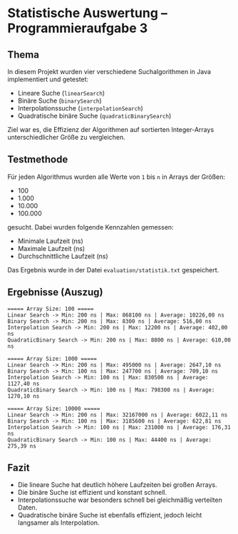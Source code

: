 # Statistische Auswertung – Programmieraufgabe 3

## Thema
In diesem Projekt wurden vier verschiedene Suchalgorithmen in Java implementiert und getestet:

- Lineare Suche (`linearSearch`)
- Binäre Suche (`binarySearch`)
- Interpolationssuche (`interpolationSearch`)
- Quadratische binäre Suche (`quadraticBinarySearch`)

Ziel war es, die Effizienz der Algorithmen auf sortierten Integer-Arrays unterschiedlicher Größe zu vergleichen.

## Testmethode
Für jeden Algorithmus wurden alle Werte von `1` bis `n` in Arrays der Größen:
- 100
- 1.000
- 10.000
- 100.000

gesucht. Dabei wurden folgende Kennzahlen gemessen:
- Minimale Laufzeit (ns)
- Maximale Laufzeit (ns)
- Durchschnittliche Laufzeit (ns)

Das Ergebnis wurde in der Datei `evaluation/statistik.txt` gespeichert.

## Ergebnisse (Auszug)

```
===== Array Size: 100 =====
Linear Search -> Min: 200 ns | Max: 868100 ns | Average: 10226,00 ns
Binary Search -> Min: 200 ns | Max: 8300 ns | Average: 516,00 ns
Interpolation Search -> Min: 200 ns | Max: 12200 ns | Average: 402,00 ns
QuadraticBinary Search -> Min: 200 ns | Max: 8800 ns | Average: 610,00 ns

===== Array Size: 1000 =====
Linear Search -> Min: 200 ns | Max: 495000 ns | Average: 2647,10 ns
Binary Search -> Min: 100 ns | Max: 247700 ns | Average: 709,10 ns
Interpolation Search -> Min: 100 ns | Max: 830500 ns | Average: 1127,40 ns
QuadraticBinary Search -> Min: 100 ns | Max: 798300 ns | Average: 1270,10 ns

===== Array Size: 10000 =====
Linear Search -> Min: 200 ns | Max: 32167000 ns | Average: 6022,11 ns
Binary Search -> Min: 100 ns | Max: 3185600 ns | Average: 622,81 ns
Interpolation Search -> Min: 100 ns | Max: 231000 ns | Average: 176,31 ns
QuadraticBinary Search -> Min: 100 ns | Max: 44400 ns | Average: 275,39 ns
```

## Fazit
- Die lineare Suche hat deutlich höhere Laufzeiten bei großen Arrays.
- Die binäre Suche ist effizient und konstant schnell.
- Interpolationssuche war besonders schnell bei gleichmäßig verteilten Daten.
- Quadratische binäre Suche ist ebenfalls effizient, jedoch leicht langsamer als Interpolation.
